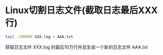 # Linux切割日志文件(截取日志最后XXX行)

```sh
tail -100000 XXX.log > AAA.txt
```

获取日志文件 XXX.log 的最后10万行并且生成一个新的日志文件 AAA.txt
